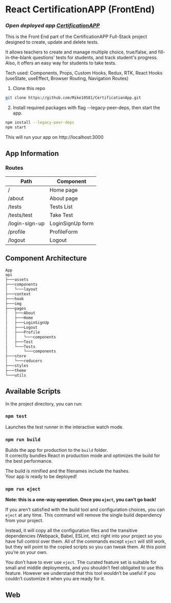 # React CertificationAPP (FrontEnd)

### *Open deployed app [CertificationAPP](https://certification-app-client-xi.vercel.app/)*

This is the Front End part of the CertificationAPP Full-Stack project designed to create, update and delete tests.

It allows teachers to create and manage multiple choice, true/false, and fill-in-the-blank questions' tests for
students, and track student's progress. Also, it offers an easy way for students to take tests.

Tech used: Components, Props, Custom Hooks, Redux, RTK, React Hooks (useState, useEffect, Browser Routing, Navigation
Routes)

1. Clone this repo

  ```sh
  git clone https://github.com/Mike10581/CertificationApp.git
  ```

2. Install required packages with flag --legacy-peer-deps, then start the app.

  ```sh
  npm install --legacy-peer-deps    
  npm start
  ```

This will run your app on http://localhost:3000

## App Information

### Routes

| Path           | Component        |  
|----------------|------------------|
| /              | Home page        |  
| /about         | About page       |   
| /tests         | Tests List       |  
| /tests/test	   | Take Test        |
| /login-sign-up | LoginSignUp form |
| /profile	      | ProfileForm      |
| /logout        | Logout           |

## Component Architecture

```sh
App
api
├───assets
├───components
│   └───layout
├───context
├───hook
├───img
├───pages
│   ├───About
│   ├───Home
│   ├───LoginSignUp
│   ├───Logout
│   ├───Profile
│   │   └───components
│   ├───Test
│   └───Tests
│       └───components
├───store
│   └───reducers
├───styles
├───theme
└───utils
```

## Available Scripts

In the project directory, you can run:

### `npm test`

Launches the test runner in the interactive watch mode.<br>

### `npm run build`

Builds the app for production to the `build` folder.<br>
It correctly bundles React in production mode and optimizes the build for the best performance.

The build is minified and the filenames include the hashes.<br>
Your app is ready to be deployed!

### `npm run eject`

**Note: this is a one-way operation. Once you `eject`, you can’t go back!**

If you aren’t satisfied with the build tool and configuration choices, you can `eject` at any time. This command will
remove the single build dependency from your project.

Instead, it will copy all the configuration files and the transitive dependencies (Webpack, Babel, ESLint, etc) right
into your project so you have full control over them. All of the commands except `eject` will still work, but they will
point to the copied scripts so you can tweak them. At this point you’re on your own.

You don’t have to ever use `eject`. The curated feature set is suitable for small and middle deployments, and you
shouldn’t feel obligated to use this feature. However we understand that this tool wouldn’t be useful if you couldn’t
customize it when you are ready for it.

## Web
